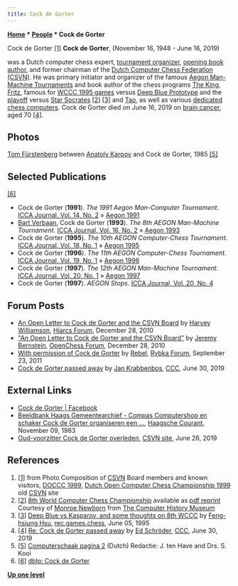 ```yaml
---
title: Cock de Gorter
---
```

**[Home](Home "Home") * [People](People "People") * Cock de Gorter**

[](http://old.csvn.nl/pics/orgvry.jpg) Cock de Gorter <a id="cite-note-1" href="#cite-ref-1">[1]</a>
**Cock de Gorter**, (November 16, 1948 - June 16, 2019)

was a Dutch computer chess expert, [tournament organizer](Category:Tournament_Director "Category:Tournament Director"), [opening book author](Category:Opening_Book_Author "Category:Opening Book Author"), and former chairman of the [Dutch Computer Chess Federation (CSVN)](CSVN "CSVN"). He was primary initiator and organizer of the famous [Aegon Man-Machine Tournaments](Aegon_Tournaments "Aegon Tournaments") and book author of the chess programs [The King](The_King "The King"), [Fritz](Fritz "Fritz"), famous for [WCCC 1995 games](WCCC_1995#DBlueFritz "WCCC 1995") versus [Deep Blue Prototype](Deep_Blue "Deep Blue") and the [playoff](WCCC_1995#Playoff "WCCC 1995") versus [Star Socrates](Star_Socrates "Star Socrates") <a id="cite-note-2" href="#cite-ref-2">[2]</a> <a id="cite-note-3" href="#cite-ref-3">[3]</a> and [Tao](Tao "Tao"), as well as various [dedicated chess computers](Dedicated_Chess_Computers "Dedicated Chess Computers"). Cock de Gorter died on June 16, 2019 on [brain cancer](https://en.wikipedia.org/wiki/Brain_tumor), aged 70 <a id="cite-note-4" href="#cite-ref-4">[4]</a>.

## Photos

[](http://www.csvnsupplementsite.nl/CSVNPAGINA2.html)
[Tom Fürstenberg](Tom_F%C3%BCrstenberg "Tom Fürstenberg") between [Anatoly Karpov](https://en.wikipedia.org/wiki/Anatoly_Karpov) and Cock de Gorter, 1985 <a id="cite-note-5" href="#cite-ref-5">[5]</a>

## Selected Publications

<a id="cite-note-6" href="#cite-ref-6">[6]</a>

- Cock de Gorter (**1991**). *The 1991 Aegon Man-Computer Tournament*. [ICCA Journal, Vol. 14, No. 2](ICGA_Journal#14_2 "ICGA Journal") » [Aegon 1991](Aegon_1991 "Aegon 1991")
- [Bart Verbaan](Bart_Verbaan "Bart Verbaan"), Cock de Gorter (**1993**). *The 8th AEGON Man-Machine Tournament*. [ICCA Journal, Vol. 16, No. 2](ICGA_Journal#16_2 "ICGA Journal") » [Aegon 1993](Aegon_1993 "Aegon 1993")
- Cock de Gorter (**1995**). *The 10th AEGON Computer-Chess Tournament*. [ICCA Journal, Vol. 18, No. 1](ICGA_Journal#18_1 "ICGA Journal") » [Aegon 1995](Aegon_1995 "Aegon 1995")
- Cock de Gorter (**1996**). *The 11th AEGON Computer-Chess Tournament*. [ICCA Journal, Vol. 19, No. 1](ICGA_Journal#19_1 "ICGA Journal") » [Aegon 1996](Aegon_1996 "Aegon 1996")
- Cock de Gorter (**1997**). *The 12th AEGON Man-Machine Tournament*. [ICCA Journal, Vol. 20, No. 1](ICGA_Journal#20_1 "ICGA Journal") » [Aegon 1997](Aegon_1997 "Aegon 1997")
- Cock de Gorter (**1997**). *AEGON Stops*. [ICCA Journal, Vol. 20, No. 4](ICGA_Journal#20_4 "ICGA Journal")

## Forum Posts

- [An Open Letter to Cock de Gorter and the CSVN Board](http://hiarcs.net/forums/viewtopic.php?t=3896) by [Harvey Williamson](Harvey_Williamson "Harvey Williamson"), [Hiarcs Forum](Computer_Chess_Forums "Computer Chess Forums"), December 28, 2010
- ["An Open Letter to Cock de Gorter and the CSVN Board"](http://open-chess.org/viewtopic.php?f=3&t=878) by [Jeremy Bernstein](Jeremy_Bernstein "Jeremy Bernstein"), [OpenChess Forum](Computer_Chess_Forums "Computer Chess Forums"), December 28, 2010
- [With permission of Cock de Gorter](http://rybkaforum.net/cgi-bin/rybkaforum/topic_show.pl?tid=23057) by [Rebel](Ed_Schroder "Ed Schroder"), [Rybka Forum](Computer_Chess_Forums "Computer Chess Forums"), September 23, 2011
- [Cock de Gorter passed away](http://www.talkchess.com/forum3/viewtopic.php?f=2&t=71148) by [Jan Krabbenbos](Jan_Krabbenbos "Jan Krabbenbos"), [CCC](CCC "CCC"), June 30, 2019

## External Links

- [Cock de Gorter | Facebook](https://www.facebook.com/cock.degorter)
- [Beeldbank Haags Gemeentearchief - Compas Computershop en schaker Cock de Gorter organiseren een ...](http://www.haagsebeeldbank.nl/afbeelding/e14bf802-b42c-4b8e-af83-b7b54721d532), [Haagsche Courant](https://en.wikipedia.org/wiki/Haagsche_Courant), November 09, 1983
- [Oud-voorzitter Cock de Gorter overleden](https://www.csvn.nl/index.php/vereniging/838-oud-voorzitter-cock-de-gorter-overleden), [CSVN site](CSVN "CSVN"), June 26, 2019

## References

1. <a id="cite-ref-1" href="#cite-note-1">[1]</a> from Photo Composition of [CSVN](CSVN "CSVN") Board members and known visitors, [DOCCC 1999](DOCCC_1999 "DOCCC 1999"), [Dutch Open Computer Chess Championship 1999](http://old.csvn.nl/docc99.html) old [CSVN](CSVN "CSVN") site
1. <a id="cite-ref-2" href="#cite-note-2">[2]</a> [8th World Computer Chess Championship](http://www.computerhistory.org/chess/full_record.php?iid=doc-431614f6cd6ed) available as [pdf reprint](http://archive.computerhistory.org/projects/chess/related_materials/text/3-1%20and%203-2%20and%203-3%20and%204-3.1995_WCCC/1995%20WCCC.062303014.sm.pdf) Courtesy of [Monroe Newborn](Monroe_Newborn "Monroe Newborn") from [The Computer History Museum](The_Computer_History_Museum "The Computer History Museum")
1. <a id="cite-ref-3" href="#cite-note-3">[3]</a>  [Deep Blue vs Kasparov, and some thoughts on 8th WCCC](http://groups.google.com/group/rec.games.chess/browse_frm/thread/c7204a7e6dfb52d6) by [Feng-hsiung Hsu](Feng-hsiung_Hsu "Feng-hsiung Hsu"), [rec.games.chess](Computer_Chess_Forums "Computer Chess Forums"), June 05, 1995
1. <a id="cite-ref-4" href="#cite-note-4">[4]</a> [Re: Cock de Gorter passed away](http://www.talkchess.com/forum3/viewtopic.php?f=2&t=71148&start=4) by [Ed Schröder](Ed_Schroder "Ed Schroder"), [CCC](CCC "CCC"), June 30, 2019
1. <a id="cite-ref-5" href="#cite-note-5">[5]</a> [Computerschaak pagina 2](http://www.csvnsupplementsite.nl/CSVNPAGINA2.html) (Dutch) Redactie: J. ten Have and Drs. S. Kooi
1. <a id="cite-ref-6" href="#cite-note-6">[6]</a> [dblp: Cock de Gorter](https://dblp.org/pers/hd/g/Gorter:Cock_de)

**[Up one level](People "People")**

